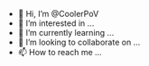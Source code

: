 - 👋 Hi, I’m @CoolerPoV
- 👀 I’m interested in ...
- 🌱 I’m currently learning ...
- 💞️ I’m looking to collaborate on ...
- 📫 How to reach me ...

<!---
CoolerPoV/CoolerPoV is a ✨ special ✨ repository because its `README.md` (this file) appears on your GitHub profile.
You can click the Preview link to take a look at your changes.
--->
